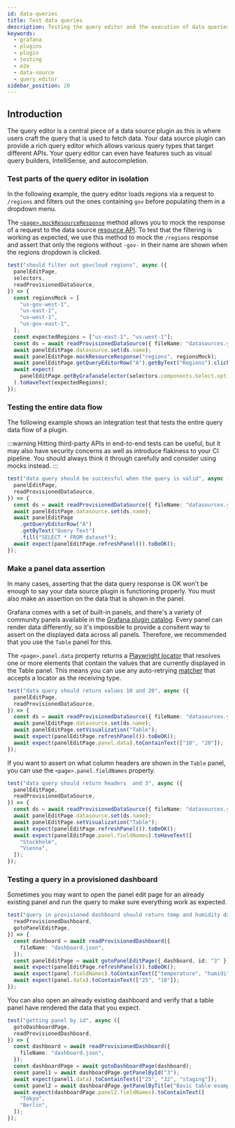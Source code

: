 ```yaml
---
id: data-queries
title: Test data queries
description: Testing the query editor and the execution of data queries
keywords:
  - grafana
  - plugins
  - plugin
  - testing
  - e2e
  - data-source
  - query editor
sidebar_position: 20
---
```


## Introduction

The query editor is a central piece of a data source plugin as this is where users craft the query that is used to fetch data. Your data source plugin can provide a rich query editor which allows various query types that target different APIs. Your query editor can even have features such as visual query builders, IntelliSense, and autocompletion.

### Test parts of the query editor in isolation

In the following example, the query editor loads regions via a request to `/regions` and filters out the ones containing `gov` before populating them in a dropdown menu.

The [`<page>.mockResourceResponse`](https://github.com/grafana/plugin-tools/blob/main/packages/plugin-e2e/src/models/pages/GrafanaPage.ts#L53) method allows you to mock the response of a request to the data source [resource API](../../key-concepts/backend-plugins/#resources). To test that the filtering is working as expected, we use this method to mock the `/regions` response and assert that only the regions without `-gov-` in their name are shown when the regions dropdown is clicked.

```ts title="queryEditor.spec.ts"
test("should filter out govcloud regions", async ({
  panelEditPage,
  selectors,
  readProvisionedDataSource,
}) => {
  const regionsMock = [
    "us-gov-west-1",
    "us-east-1",
    "us-west-1",
    "us-gov-east-1",
  ];
  const expectedRegions = ["us-east-1", "us-west-1"];
  const ds = await readProvisionedDataSource({ fileName: "datasources.yaml" });
  await panelEditPage.datasource.set(ds.name);
  await panelEditPage.mockResourceResponse("regions", regionsMock);
  await panelEditPage.getQueryEditorRow("A").getByText("Regions").click();
  await expect(
    panelEditPage.getByGrafanaSelector(selectors.components.Select.option)
  ).toHaveText(expectedRegions);
});
```

### Testing the entire data flow

The following example shows an integration test that tests the entire query data flow of a plugin.

:::warning
Hitting third-party APIs in end-to-end tests can be useful, but it may also have security concerns as well as introduce flakiness to your CI pipeline. You should always think it through carefully and consider using mocks instead.
:::

```ts title="queryEditor.spec.ts"
test("data query should be successful when the query is valid", async ({
  panelEditPage,
  readProvisionedDataSource,
}) => {
  const ds = await readProvisionedDataSource({ fileName: "datasources.yaml" });
  await panelEditPage.datasource.set(ds.name);
  await panelEditPage
    .getQueryEditorRow("A")
    .getByText("Query Text")
    .fill("SELECT * FROM dataset");
  await expect(panelEditPage.refreshPanel()).toBeOK();
});
```

### Make a panel data assertion

In many cases, asserting that the data query response is OK won't be enough to say your data source plugin is functioning properly. You must also make an assertion on the data that is shown in the panel.

Grafana comes with a set of built-in panels, and there's a variety of community panels available in the [Grafana plugin catalog](https://grafana.com/grafana/plugins/). Every panel can render data differently, so it's impossible to provide a consitent way to assert on the displayed data across all panels. Therefore, we recommended that you use the `Table` panel for this.

The `<page>.panel.data` property returns a [Playwright locator](https://playwright.dev/docs/locators) that resolves one or more elements that contain the values that are currently displayed in the Table panel. This means you can use any auto-retrying [matcher](https://playwright.dev/docs/test-assertions#auto-retrying-assertions) that accepts a locator as the receiving type.

```ts title="queryEditor.spec.ts"
test("data query should return values 10 and 20", async ({
  panelEditPage,
  readProvisionedDataSource,
}) => {
  const ds = await readProvisionedDataSource({ fileName: "datasources.yml" });
  await panelEditPage.datasource.set(ds.name);
  await panelEditPage.setVisualization("Table");
  await expect(panelEditPage.refreshPanel()).toBeOK();
  await expect(panelEditPage.panel.data).toContainText(["10", "20"]);
});
```

If you want to assert on what column headers are shown in the `Table` panel, you can use the `<page>.panel.fieldNames` property.

```ts title="queryEditor.spec.ts"
test("data query should return headers  and 3", async ({
  panelEditPage,
  readProvisionedDataSource,
}) => {
  const ds = await readProvisionedDataSource({ fileName: "datasources.yml" });
  await panelEditPage.datasource.set(ds.name);
  await panelEditPage.setVisualization("Table");
  await expect(panelEditPage.refreshPanel()).toBeOK();
  await expect(panelEditPage.panel.fieldNames).toHaveText([
    "Stockholm",
    "Vienna",
  ]);
});
```

### Testing a query in a provisioned dashboard

Sometimes you may want to open the panel edit page for an already existing panel and run the query to make sure everything work as expected.

```ts
test("query in provisioned dashboard should return temp and humidity data", async ({
  readProvisionedDashboard,
  gotoPanelEditPage,
}) => {
  const dashboard = await readProvisionedDashboard({
    fileName: "dashboard.json",
  });
  const panelEditPage = await gotoPanelEditPage({ dashboard, id: "3" });
  await expect(panelEditPage.refreshPanel()).toBeOK();
  await expect(panel.fieldNames).toContainText(["temperature", "humidity"]);
  await expect(panel.data).toContainText(["25", "10"]);
});
```

You can also open an already existing dashboard and verify that a table panel have rendered the data that you expect.

```ts
test("getting panel by id", async ({
  gotoDashboardPage,
  readProvisionedDashboard,
}) => {
  const dashboard = await readProvisionedDashboard({
    fileName: "dashboard.json",
  });
  const dashboardPage = await gotoDashboardPage(dashboard);
  const panel1 = await dashboardPage.getPanelById("3");
  await expect(panel1.data).toContainText(["25", "32", "staging"]);
  const panel2 = await dashboardPage.getPanelByTitle("Basic table example");
  await expect(dashboardPage.panel2.fieldNames).toContainText([
    "Tokyo",
    "Berlin",
  ]);
});
```
